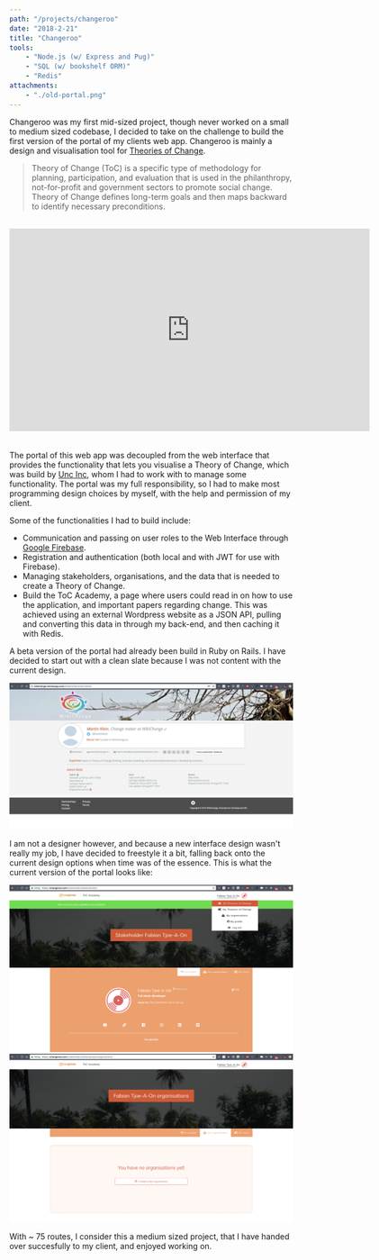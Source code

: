 ```yaml
---
path: "/projects/changeroo"
date: "2018-2-21"
title: "Changeroo"
tools: 
    - "Node.js (w/ Express and Pug)"
    - "SQL (w/ bookshelf ORM)"
    - "Redis"
attachments:
    - "./old-portal.png"
---
```


Changeroo was my first mid-sized project, though never worked on a small to medium sized codebase, I decided to take on the challenge to build the first version of the portal of my clients web app. Changeroo is mainly a design and visualisation tool for <a target="_blank" href="https://en.wikipedia.org/wiki/Theory_of_change">Theories of Change</a>.

> Theory of Change (ToC) is a specific type of methodology for planning, participation, and evaluation that is used in the philanthropy, not-for-profit and government sectors to promote social change. Theory of Change defines long-term goals and then maps backward to identify necessary preconditions.

<br>
<iframe src="https://player.vimeo.com/video/229111344" width="640" height="360" frameborder="0" webkitallowfullscreen mozallowfullscreen allowfullscreen></iframe>
<br>
<br>

The portal of this web app was decoupled from the web interface that provides the functionality that lets you visualise a Theory of Change, which was build by <a href="https://www.uncinc.nl/en/" target="_blank">Unc Inc</a>, whom I had to work with to manage some functionality.
The portal was my full responsibility, so I had to make most programming design choices by myself, with the help and permission of my client.

Some of the functionalities I had to build include:

* Communication and passing on user roles to the Web Interface through <a href="https://firebase.google.com/">Google Firebase</a>.
* Registration and authentication (both local and with JWT for use with Firebase).
* Managing stakeholders, organisations, and the data that is needed to create a Theory of Change.
* Build the ToC Academy, a page where users could read in on how to use the application, and important papers regarding change. This was achieved using an external Wordpress website as a JSON API, pulling and converting this data in through my back-end, and then caching it with Redis.

A beta version of the portal had already been build in Ruby on Rails. I have decided to start out with a clean slate because I was not content with the current design.

<img src="./old-portal.png" />
<br>

I am not a designer however, and because a new interface design wasn't really my job, I have decided to freestyle it a bit, falling back onto the current design options when time was of the essence. This is what the current version of the portal looks like:

<img src="./profile.png" />
<br>
<img src="./organisations.png" />
<br>

With ~ 75 routes, I consider this a medium sized project, that I have handed over succesfully to my client, and enjoyed working on.
